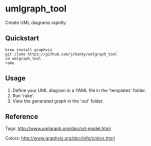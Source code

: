 # umlgraph_tool

Create UML diagrams rapidly.

## Quickstart

    brew install graphviz
    git clone https://github.com/jchunky/umlgraph_tool
    cd umlgraph_tool
    rake

## Usage

1. Define your UML diagram in a YAML file in the 'templates' folder.
2. Run 'rake'.
3. View the generated graph in the 'out' folder.

## Reference

Tags: http://www.umlgraph.org/doc/cd-model.html

Colors: http://www.graphviz.org/doc/info/colors.html
